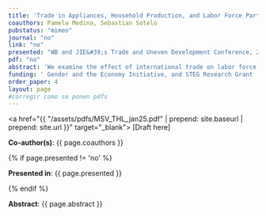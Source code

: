```yaml
---
title: 'Trade in Appliances, Household Production, and Labor Force Participation'
coauthors: Pamela Medina, Sebastian Sotelo
pubstatus: "mimeo"
journal: "no"
link: "no"
presented: "WB and JIE&#39;s Trade and Uneven Development Conference, 2023 Seminario de Microeconomia Aplicada (MAP), 2022 Annual Meeting of the LACEA-LAMES"
pdf: "no"
abstract: 'We examine the effect of international trade on labor force participation, with afocus on how trade influences labor supply—particularly for women—through reductions in the prices of household appliances that substitute for domestic labor. Using a comprehensive data set from 1981 to 2017, which includes four population censuses, household surveys, and customs records from Peru, and employing an instrumental variable (IV) strategy, we demonstrate that labor force participation rises as appliance import prices fall. This effect is especially pronounced among married and younger women. To further explore these dynamics, we develop and estimate a dynamic general equilibrium model of trade and household production, evaluating the equilibrium effects of declining appliance prices. We find that the reduction in appliance prices during the sample period leads to an increase in female labor force participation by 2 percentage points, explaining one-tenth of the total rise in female labor participation in Peru over the past 30 years. However, the gender wage gap widens by approximately 1.5 percentage points in response to these changes.'
funding: ' Gender and the Economy Initiative, and STEG Research Grant '
order_paper: 4
layout: page
#corregir como se ponen pdfs
---
```

<a href="{{ "/assets/pdfs/MSV_THL_jan25.pdf" | prepend: site.baseurl | prepend: site.url }}" target="_blank"> [Draft here] </a>

<p><b>Co-author(s)</b>: {{ page.coauthors }} </p>

{% if page.presented != 'no' %}
<p><b>Presented in</b>: {{ page.presented }} </p>
{% endif %}

<div class ="text"><p><b>Abstract</b>: {{ page.abstract }} </p></div>



